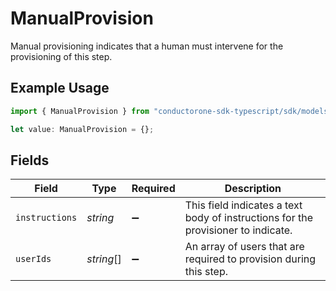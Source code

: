 # ManualProvision

Manual provisioning indicates that a human must intervene for the provisioning of this step.

## Example Usage

```typescript
import { ManualProvision } from "conductorone-sdk-typescript/sdk/models/shared";

let value: ManualProvision = {};
```

## Fields

| Field                                                                             | Type                                                                              | Required                                                                          | Description                                                                       |
| --------------------------------------------------------------------------------- | --------------------------------------------------------------------------------- | --------------------------------------------------------------------------------- | --------------------------------------------------------------------------------- |
| `instructions`                                                                    | *string*                                                                          | :heavy_minus_sign:                                                                | This field indicates a text body of instructions for the provisioner to indicate. |
| `userIds`                                                                         | *string*[]                                                                        | :heavy_minus_sign:                                                                | An array of users that are required to provision during this step.                |